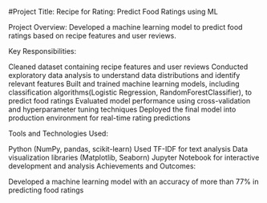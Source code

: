 #Project Title: Recipe for Rating: Predict Food Ratings using ML

Project Overview: Developed a machine learning model to predict food ratings based on recipe features and user reviews.

Key Responsibilities:

Cleaned dataset containing recipe features and user reviews Conducted exploratory data analysis to understand data distributions and identify relevant features Built and trained machine learning models, including classification algorithms(Logistic Regression, RandomForestClassifier), to predict food ratings Evaluated model performance using cross-validation and hyperparameter tuning techniques Deployed the final model into production environment for real-time rating predictions

Tools and Technologies Used:

Python (NumPy, pandas, scikit-learn) Used TF-IDF for text analysis Data visualization libraries (Matplotlib, Seaborn) Jupyter Notebook for interactive development and analysis Achievements and Outcomes:

Developed a machine learning model with an accuracy of more than 77% in predicting food ratings
